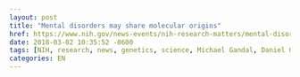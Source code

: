 ```yaml
---
layout: post
title: "Mental disorders may share molecular origins"
href: https://www.nih.gov/news-events/nih-research-matters/mental-disorders-may-share-molecular-origins
date: 2018-03-02 10:35:52 -0600
tags: [NIH, research, news, genetics, science, Michael Gandal, Daniel Geschwind]
categories: EN
---
```

